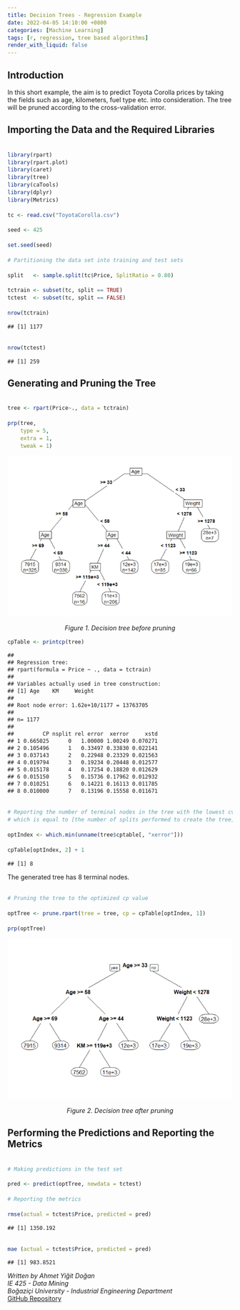 ```yaml
---
title: Decision Trees - Regression Example
date: 2022-04-05 14:10:00 +0800
categories: [Machine Learning]
tags: [r, regression, tree based algorithms]
render_with_liquid: false
---
```


## Introduction

In this short example, the aim is to predict Toyota Corolla prices by
taking the fields such as age, kilometers, fuel type etc. into
consideration. The tree will be pruned according to the cross-validation
error.

## Importing the Data and the Required Libraries

``` r

library(rpart)
library(rpart.plot)
library(caret)
library(tree)
library(caTools)
library(dplyr)
library(Metrics)

tc <- read.csv("ToyotaCorolla.csv")

seed <- 425

set.seed(seed)

# Partitioning the data set into training and test sets

split   <- sample.split(tc$Price, SplitRatio = 0.80)

tctrain <- subset(tc, split == TRUE)
tctest  <- subset(tc, split == FALSE)

nrow(tctrain)

```

    ## [1] 1177

``` r

nrow(tctest)

```

    ## [1] 259

## Generating and Pruning the Tree

``` r

tree <- rpart(Price~., data = tctrain)

prp(tree,
    type = 5,
    extra = 1,
    tweak = 1)

```
![Figure 1](/assets/img/content/220405/reg-tree-1.png)  
<p style="text-align: center;"><em>Figure 1. Decision tree before pruning</em></p>

``` r
cpTable <- printcp(tree)
```

    ## 
    ## Regression tree:
    ## rpart(formula = Price ~ ., data = tctrain)
    ## 
    ## Variables actually used in tree construction:
    ## [1] Age    KM     Weight
    ## 
    ## Root node error: 1.62e+10/1177 = 13763705
    ## 
    ## n= 1177 
    ## 
    ##         CP nsplit rel error  xerror     xstd
    ## 1 0.665025      0   1.00000 1.00249 0.070271
    ## 2 0.105496      1   0.33497 0.33830 0.022141
    ## 3 0.037143      2   0.22948 0.23329 0.021563
    ## 4 0.019794      3   0.19234 0.20448 0.012577
    ## 5 0.015178      4   0.17254 0.18820 0.012629
    ## 6 0.015150      5   0.15736 0.17962 0.012932
    ## 7 0.010251      6   0.14221 0.16113 0.011785
    ## 8 0.010000      7   0.13196 0.15558 0.011671

``` r

# Reporting the number of terminal nodes in the tree with the lowest cv-error, 
# which is equal to [the number of splits performed to create the tree] + 1

optIndex <- which.min(unname(tree$cptable[, "xerror"]))

cpTable[optIndex, 2] + 1

```

    ## [1] 8

The generated tree has 8 terminal nodes.

``` r

# Pruning the tree to the optimized cp value

optTree <- prune.rpart(tree = tree, cp = cpTable[optIndex, 1])

prp(optTree)

```
![Figure 2](/assets/img/content/220405/reg-prune-1.png)  
<p style="text-align: center;"><em>Figure 2. Decision tree after pruning</em></p>

## Performing the Predictions and Reporting the Metrics

``` r

# Making predictions in the test set

pred <- predict(optTree, newdata = tctest)

# Reporting the metrics

rmse(actual = tctest$Price, predicted = pred)

```

    ## [1] 1350.192

``` r

mae (actual = tctest$Price, predicted = pred)

```

    ## [1] 983.8521

*Written by Ahmet Yiğit Doğan*  
*IE 425 - Data Mining*  
*Boğaziçi University - Industrial Engineering Department*  
[GitHub Repository](https://github.com/ayigitdogan/Decision-Trees-Regression-Example)
